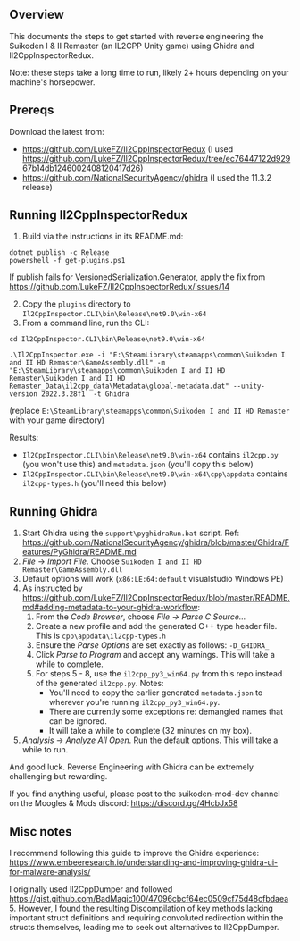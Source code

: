 ## Overview

This documents the steps to get started with reverse engineering the Suikoden I & II Remaster (an IL2CPP Unity game) using Ghidra and Il2CppInspectorRedux.

Note: these steps take a long time to run, likely 2+ hours depending on your machine's horsepower. 

## Prereqs

Download the latest from:

- https://github.com/LukeFZ/Il2CppInspectorRedux (I used https://github.com/LukeFZ/Il2CppInspectorRedux/tree/ec76447122d92967b14db1246002408120417d26)
- https://github.com/NationalSecurityAgency/ghidra (I used the 11.3.2 release)

## Running Il2CppInspectorRedux

1) Build via the instructions in its README.md:

```
dotnet publish -c Release
powershell -f get-plugins.ps1
```

If publish fails for VersionedSerialization.Generator, apply the fix from https://github.com/LukeFZ/Il2CppInspectorRedux/issues/14

2) Copy the `plugins` directory to  `Il2CppInspector.CLI\bin\Release\net9.0\win-x64`
3) From a command line, run the CLI:
```
cd Il2CppInspector.CLI\bin\Release\net9.0\win-x64

.\Il2CppInspector.exe -i "E:\SteamLibrary\steamapps\common\Suikoden I and II HD Remaster\GameAssembly.dll" -m "E:\SteamLibrary\steamapps\common\Suikoden I and II HD Remaster\Suikoden I and II HD Remaster_Data\il2cpp_data\Metadata\global-metadata.dat" --unity-version 2022.3.28f1  -t Ghidra
```

(replace `E:\SteamLibrary\steamapps\common\Suikoden I and II HD Remaster` with your game directory)

Results:

- `Il2CppInspector.CLI\bin\Release\net9.0\win-x64` contains `il2cpp.py` (you won't use this) and `metadata.json` (you'll copy this below)
- `Il2CppInspector.CLI\bin\Release\net9.0\win-x64\cpp\appdata` contains `il2cpp-types.h` (you'll need this below)


## Running Ghidra

1) Start Ghidra using the `support\pyghidraRun.bat` script. Ref: https://github.com/NationalSecurityAgency/ghidra/blob/master/Ghidra/Features/PyGhidra/README.md
2) _File_ -> _Import File_. Choose `Suikoden I and II HD Remaster\GameAssembly.dll`
3) Default options will work (`x86:LE:64:default` visualstudio Windows PE)
4) As instructed by https://github.com/LukeFZ/Il2CppInspectorRedux/blob/master/README.md#adding-metadata-to-your-ghidra-workflow:
   1) From the _Code Browser_, choose _File -> Parse C Source..._
   2) Create a new profile and add the generated C++ type header file. This is `cpp\appdata\il2cpp-types.h`
   3) Ensure the _Parse Options_ are set exactly as follows: `-D_GHIDRA_`
   4) Click _Parse to Program_ and accept any warnings. This will take a while to complete.
   5) For steps 5 - 8, use the `il2cpp_py3_win64.py` from this repo instead of the generated `il2cpp.py`. Notes:
      - You'll need to copy the earlier generated `metadata.json` to wherever you're running `il2cpp_py3_win64.py`.
      - There are currently some exceptions re: demangled names that can be ignored. 
      - It will take a while to complete (32 minutes on my box).
5) _Analysis_ -> _Analyze All Open_. Run the default options. This will take a while to run.

And good luck. Reverse Engineering with Ghidra can be extremely challenging but rewarding.

If you find anything useful, please post to the suikoden-mod-dev channel on the Moogles & Mods discord: https://discord.gg/4HcbJx58


## Misc notes

I recommend following this guide to improve the Ghidra experience: https://www.embeeresearch.io/understanding-and-improving-ghidra-ui-for-malware-analysis/

I originally used Il2CppDumper and followed https://gist.github.com/BadMagic100/47096cbcf64ec0509cf75d48cfbdaea5. However, I found the resulting Discompilation of key methods lacking important struct definitions and requiring convoluted redirection within the structs themselves, leading me to seek out alternatives to Il2CppDumper.